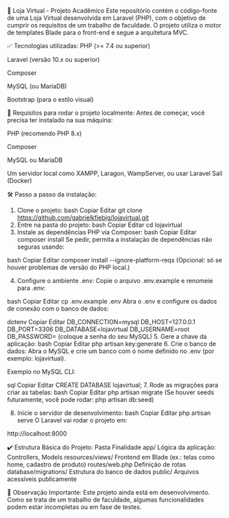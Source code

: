 🛒 Loja Virtual - Projeto Acadêmico
Este repositório contém o código-fonte de uma Loja Virtual desenvolvida em Laravel (PHP), com o objetivo de cumprir os requisitos de um trabalho de faculdade. O projeto utiliza o motor de templates Blade para o front-end e segue a arquitetura MVC.

✅ Tecnologias utilizadas:
PHP (>= 7.4 ou superior)

Laravel (versão 10.x ou superior)

Composer

MySQL (ou MariaDB)

Bootstrap (para o estilo visual)

🚀 Requisitos para rodar o projeto localmente:
Antes de começar, você precisa ter instalado na sua máquina:

PHP (recomendo PHP 8.x)

Composer

MySQL ou MariaDB

Um servidor local como XAMPP, Laragon, WampServer, ou usar Laravel Sail (Docker)

🛠️ Passo a passo da instalação:
1. Clone o projeto:
bash
Copiar
Editar
git clone https://github.com/gabrielkfiebig/lojavirtual.git
2. Entre na pasta do projeto:
bash
Copiar
Editar
cd lojavirtual
3. Instale as dependências PHP via Composer:
bash
Copiar
Editar
composer install
Se pedir, permita a instalação de dependências não seguras usando:

bash
Copiar
Editar
composer install --ignore-platform-reqs
(Opcional: só se houver problemas de versão do PHP local.)

4. Configure o ambiente .env:
Copie o arquivo .env.example e renomeie para .env:

bash
Copiar
Editar
cp .env.example .env
Abra o .env e configure os dados de conexão com o banco de dados:

dotenv
Copiar
Editar
DB_CONNECTION=mysql
DB_HOST=127.0.0.1
DB_PORT=3306
DB_DATABASE=lojavirtual
DB_USERNAME=root
DB_PASSWORD= (coloque a senha do seu MySQL)
5. Gere a chave da aplicação:
bash
Copiar
Editar
php artisan key:generate
6. Crie o banco de dados:
Abra o MySQL e crie um banco com o nome definido no .env (por exemplo: lojavirtual).

Exemplo no MySQL CLI:

sql
Copiar
Editar
CREATE DATABASE lojavirtual;
7. Rode as migrações para criar as tabelas:
bash
Copiar
Editar
php artisan migrate
(Se houver seeds futuramente, você pode rodar: php artisan db:seed)

8. Inicie o servidor de desenvolvimento:
bash
Copiar
Editar
php artisan serve
O Laravel vai rodar o projeto em:

http://localhost:8000

✔️ Estrutura Básica do Projeto:
Pasta	Finalidade
app/	Lógica da aplicação: Controllers, Models
resources/views/	Frontend em Blade (ex.: telas como home, cadastro de produto)
routes/web.php	Definição de rotas
database/migrations/	Estrutura do banco de dados
public/	Arquivos acessíveis publicamente

📌 Observação Importante:
Este projeto ainda está em desenvolvimento. Como se trata de um trabalho de faculdade, algumas funcionalidades podem estar incompletas ou em fase de testes.
